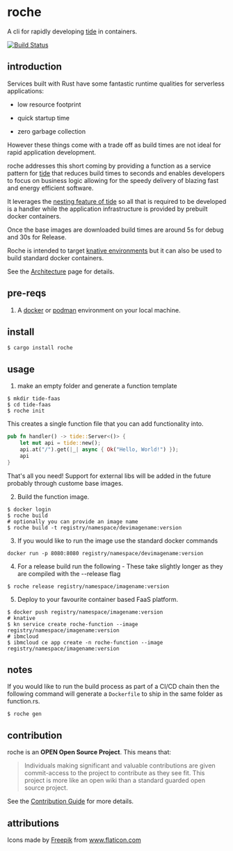 # roche
A cli for rapidly developing [tide](https://github.com/http-rs/tide) in containers.

[![Build Status](https://travis-ci.com/roche-rs/roche.svg?branch=main)](https://travis-ci.com/roche-rs/roche)

## introduction

Services built with Rust have some fantastic runtime qualities for serverless applications:

* low resource footprint 

* quick startup time 

* zero garbage collection

However these things come with a trade off as build times are not ideal for rapid application development.

roche addresses this short coming by providing a function as a service pattern for [tide](https://github.com/http-rs/tide) that reduces build times to seconds and enables developers to focus on business logic allowing for the speedy delivery of blazing fast and energy efficient software.

It leverages the [nesting feature of tide](https://github.com/http-rs/tide/blob/main/examples/nested.rs) so all that is required to be developed is a handler while the application infrastructure is provided by prebuilt docker containers.

Once the base images are downloaded build times are around 5s for debug and 30s for Release.

Roche is intended to target [knative environments](https://knative.dev/docs/knative-offerings/) but it can also be used to build standard docker containers. 

See the [Architecture](https://github.com/roche-rs/roche/wiki/Architecture) page for details. 



## pre-reqs

1. A [docker](https://docs.docker.com/get-docker/) or [podman](https://podman.io/getting-started/installation) environment on your local machine.

## install

```
$ cargo install roche
```

## usage

1. make an empty folder and generate a function template
```
$ mkdir tide-faas
$ cd tide-faas
$ roche init
```
This creates a single function file that you can add functionality into. 

```rust
pub fn handler() -> tide::Server<()> {    
    let mut api = tide::new();
    api.at("/").get(|_| async { Ok("Hello, World!") });
    api
}
```
That's all you need!
Support for external libs will be added in the future probably through custome base images.


2. Build the function image.
```
$ docker login 
$ roche build
# optionally you can provide an image name
$ roche build -t registry/namespace/devimagename:version
```

3. If you would like to run the image use the standard docker commands
```
docker run -p 8080:8080 registry/namespace/devimagename:version
```

4. For a release build run the following - These take slightly longer as they are compiled with the --release flag
```
$ roche release registry/namespace/imagename:version
```

5. Deploy to your favourite container based FaaS platform.
```
$ docker push registry/namespace/imagename:version
# knative
$ kn service create roche-function --image registry/namespace/imagename:version
# ibmcloud
$ ibmcloud ce app create -n roche-function --image registry/namespace/imagename:version
```

## notes

If you would like to run the build process as part of a CI/CD chain then the following command will generate a `Dockerfile` to ship in the same folder as function.rs.
```
$ roche gen
```

## contribution

roche is an **OPEN Open Source Project**. This means that:

> Individuals making significant and valuable contributions are given commit-access to the project to contribute as they see fit. This project is more like an open wiki than a standard guarded open source project.

See the [Contribution Guide](CONTRIBUTING.md) for more details.

## attributions

<div>Icons made by <a href="https://www.flaticon.com/authors/freepik" title="Freepik">Freepik</a> from <a href="https://www.flaticon.com/" title="Flaticon">www.flaticon.com</a></div>
